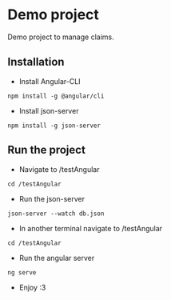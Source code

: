 # Demo project
Demo project to manage claims. 

## Installation

- Install Angular-CLI

`npm install -g @angular/cli`

- Install json-server

`npm install -g json-server`

## Run the project
- Navigate to /testAngular
  
`cd /testAngular`

- Run the json-server
  
`json-server --watch db.json`

- In another terminal navigate to /testAngular
  
`cd /testAngular`

- Run the angular server
  
`ng serve`

- Enjoy :3 
